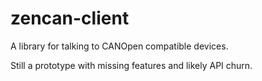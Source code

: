 # zencan-client

A library for talking to CANOpen compatible devices.

Still a prototype with missing features and likely API churn.



